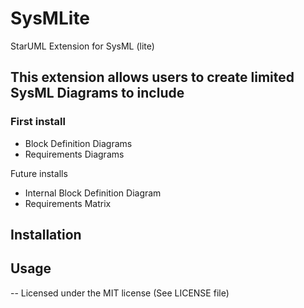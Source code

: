 # SysMLite
StarUML Extension for SysML (lite)

## This extension allows users to create limited SysML Diagrams to include

### First install
* Block Definition Diagrams
* Requirements Diagrams

Future installs
* Internal Block Definition Diagram
* Requirements Matrix


## Installation

## Usage

--
Licensed under the MIT license (See LICENSE file)
